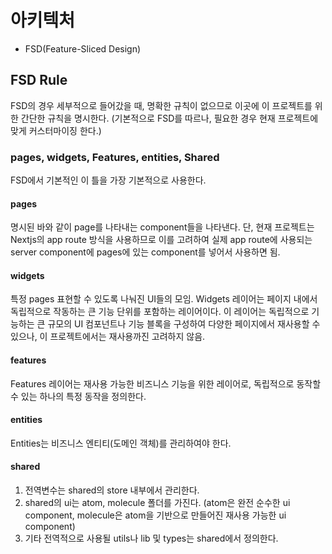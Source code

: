 # 아키텍처

- FSD(Feature-Sliced Design)

## FSD Rule

FSD의 경우 세부적으로 들어갔을 때, 명확한 규칙이 없으므로 이곳에 이 프로젝트를 위한 간단한 규칙을 명시한다.
(기본적으로 FSD를 따르나, 필요한 경우 현재 프로젝트에 맞게 커스터마이징 한다.)

### pages, widgets, Features, entities, Shared

FSD에서 기본적인 이 틀을 가장 기본적으로 사용한다.

#### pages

명시된 바와 같이 page를 나타내는 component들을 나타낸다.
단, 현재 프로젝트는 Nextjs의 app route 방식을 사용하므로 이를 고려하여 실제 app route에 사용되는 server component에 pages에 있는 component를 넣어서 사용하면 됨.

#### widgets

특정 pages 표현할 수 있도록 나눠진 UI들의 모임.
Widgets 레이어는 페이지 내에서 독립적으로 작동하는 큰 기능 단위를 포함하는 레이어이다.
이 레이어는 독립적으로 기능하는 큰 규모의 UI 컴포넌트나 기능 블록을 구성하여 다양한 페이지에서 재사용할 수 있으나, 이 프로젝트에서는 재사용까진 고려하지 않음.

#### features

Features 레이어는 재사용 가능한 비즈니스 기능을 위한 레이어로, 독립적으로 동작할 수 있는 하나의 특정 동작을 정의한다.

#### entities

Entities는 비즈니스 엔티티(도메인 객체)를 관리하여야 한다.

#### shared

1. 전역변수는 shared의 store 내부에서 관리한다.
2. shared의 ui는 atom, molecule 폴더를 가진다. (atom은 완전 순수한 ui component, molecule은 atom을 기반으로 만들어진 재사용 가능한 ui component)
3. 기타 전역적으로 사용될 utils나 lib 및 types는 shared에서 정의한다.
